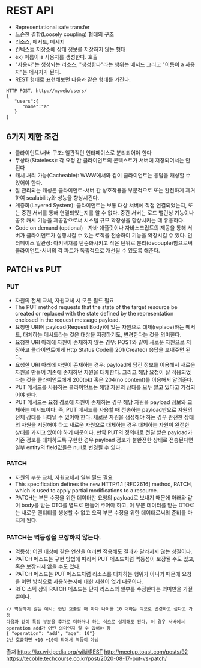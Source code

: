 # REST API
- Representational safe transfer
- 느슨한 결함(Loosely coupling) 형태의 구조
- 리소스, 메서드, 메세지
- 컨텍스트 저장소에 상태 정보를 저장하지 않는 형태
- ex) 이름이 a 사용자를 생성한다. 호출
- "사용자"는 생성되는 리소스, "생성한다"라는 행위는 메서드 그리고 "이름이 a 사용자"는 메시지가 된다.
- REST 형태로 표현해보면 다음과 같은 형태를 가진다.
````
HTTP POST, http://myweb/users/
{  
   "users":{  
      "name":"a"
   }
}
````

## 6가지 제한 조건
- 클라이언트/서버 구조: 일관적인 인터페이스로 분리되어야 한다
- 무상태(Stateless): 각 요청 간 클라이언트의 콘텍스트가 서버에 저장되어서는 안 된다
- 캐시 처리 가능(Cacheable): WWW에서와 같이 클라이언트는 응답을 캐싱할 수 있어야 한다.
 - 잘 관리되는 캐싱은 클라이언트-서버 간 상호작용을 부분적으로 또는 완전하게 제거하여 scalability와 성능을 향상시킨다.
- 계층화(Layered System): 클라이언트는 보통 대상 서버에 직접 연결되었는지, 또는 중간 서버를 통해 연결되었는지를 알 수 없다. 중간 서버는 로드 밸런싱 기능이나 공유 캐시 기능을 제공함으로써 시스템 규모 확장성을 향상시키는 데 유용하다.
- Code on demand (optional) - 자바 애플릿이나 자바스크립트의 제공을 통해 서버가 클라이언트가 실행시킬 수 있는 로직을 전송하여 기능을 확장시킬 수 있다.
인터페이스 일관성: 아키텍처를 단순화시키고 작은 단위로 분리(decouple)함으로써 클라이언트-서버의 각 파트가 독립적으로 개선될 수 있도록 해준다.

## PATCH vs PUT
### PUT
- 자원의 전체 교체, 자원교체 시 모든 필드 필요
- The PUT method requests that the state of the target resource be created or replaced with the state defined by the representation enclosed in the request message payload.
- 요청한 URI에 payload(Request Body)에 있는 자원으로 대체(replace)하는 메서드, 대체하는 메서드라는 것은 대상을 저장하기도, 변경한다는 것을 의미한다.
- 요청한 URI 아래에 자원이 존재하지 않는 경우: POST와 같이 새로운 자원으로 저장하고 클라이언트에게 Http Status Code를 201(Created) 응답을 보내주면 된다.
- 요청한 URI 아래에 자원이 존재하는 경우: payload에 담긴 정보를 이용해서 새로운 자원을 만들어 기존에 존재하던 자원을 대체한다. 그리고 해당 요청이 잘 적용되었다는 것을 클라이언트에게 200(ok) 혹은 204(no content)를 이용해서 알려준다.
- PUT 메서드를 사용하는 클라이언트는 해당 자원의 상태를 모두 알고 있다고 가정되어야 한다.
- PUT 메서드는 요청 경로에 자원이 존재하는 경우 해당 자원을 payload 정보와 교체하는 메서드이다. 즉, PUT 메서드를 사용할 때 전송하는 payload만으로 자원의 전체 상태를 나타낼 수 있어야 한다. 새로운 자원을 생성해야 하는 경우 완전한 상태의 자원을 저장해야 하고 새로운 자원으로 대체하는 경우 대체하는 자원이 완전한 상태를 가지고 있어야 하기 때문이다.
만약 PUT의 정의대로 전달 받은 payload가 기존 정보를 대체하도록 구현한 경우 payload 정보가 불완전한 상태로 전송된다면 일부 entity의 field값들은 null로 변경될 수 있다.

### PATCH
- 자원의 부분 교체, 자원교체시 일부 필드 필요
- This specification defines the new HTTP/1.1 [RFC2616] method, PATCH, which is used to apply partial modifications to a resource.
- PATCH는 부분 수정을 위한 데이터만 요청의 payload로 보내기 때문에 아래와 같이 body를 받는 DTO를 별도로 만들어 주어야 하고, 이 부분 데이터를 받는 DTO로는 새로운 엔티티를 생성할 수 없고 오직 부분 수정을 위한 데이터로써의 준비를 마치게 된다.

### PATCH는 멱등성을 보장하지 않는다.
- 멱등성: 어떤 대상에 같은 연산을 여러번 적용해도 결과가 달라지지 않는 성질이다.
- PATCH 메소드는 구현 방법에 따라서 PUT 메소드처럼 멱등성이 보장될 수도 있고, 혹은 보장되지 않을 수도 있다.
- PATCH 메소드는 PUT 메소드처럼 리소스를 대체하는 행위가 아니기 때문에 요청을 어떤 방식으로 사용하는지에 대한 제한이 없기 때문이다.
- RFC 스펙 상의 PATCH 메소드는 단지 리소스의 일부를 수정한다는 의미만을 가질 뿐이다.
```
// 멱등하지 않는 예시: 한번 호출할 때 마다 나이를 10 더하는 식으로 변경하고 싶다고 가정
다음과 같이 특정 부분을 추가로 더하거나 하는 식으로 설계해도 된다. 이 경우 서버에서 operation add가 어떤 의미인지 알 수 있어야 함
{ "operation": "add", "age": 10"}
2번 호출하면 +10 +10이 되어서 멱등이 아님
````

출처 
https://ko.wikipedia.org/wiki/REST
http://meetup.toast.com/posts/92
https://tecoble.techcourse.co.kr/post/2020-08-17-put-vs-patch/
